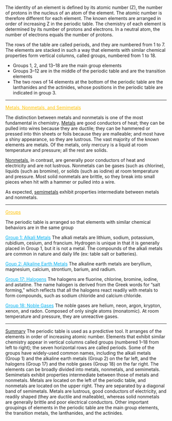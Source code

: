 The identity of an element is defined by its atomic number (Z),  the number of protons in the nucleus of an atom of the element. The atomic number is therefore different for each element. The known elements are arranged in order of increasing Z in the periodic table. The chemistry of each element is determined by its number of protons and electrons. In a neutral atom, the number of electrons equals the number of protons.

 The rows of the table are called periods, and they are numbered from 1 to 7. The elements are stacked in such a way that elements with similar chemical properties form vertical columns, called groups, numbered from 1 to 18.

- Groups 1, 2, and 13–18 are the main group elements
- Groups 3–12 are in the middle of the periodic table and are the transition elements
- The two rows of 14 elements at the bottom of the periodic table are the lanthanides and the actinides, whose positions in the periodic table are indicated in group 3.

---

<span style="color:#ffc000"><u>Metals, Nonmetals, and Semimetals</u>
</span>

The distinction between metals and nonmetals is one of the most fundamental in chemistry. <u>Metals</u> are good conductors of heat; they can be pulled into wires because they are ductile; they can be hammered or pressed into thin sheets or foils because they are malleable; and most have a shiny appearance, so they are lustrous. The vast majority of the known elements are metals. Of the metals, only mercury is a liquid at room temperature and pressure; all the rest are solids.

<u>Nonmetals</u>, in contrast, are generally poor conductors of heat and electricity and are not lustrous. Nonmetals can be gases (such as chlorine), liquids (such as bromine), or solids (such as iodine) at room temperature and pressure. Most solid nonmetals are brittle, so they break into small pieces when hit with a hammer or pulled into a wire. 

As expected, <u>semimetals</u> exhibit properties intermediate between metals and nonmetals.

---

<span style="color:#ffc000"><u>Groups</u></span>

The periodic table is arranged so that elements with similar chemical behaviors are in the same group

<span style="color:#00b0f0"><u>Group 1: Alkali Metals</u></span>
The alkali metals are lithium, sodium, potassium, rubidium, cesium, and francium. Hydrogen is unique in that it is generally placed in Group 1, but it is not a metal. The compounds of the alkali metals are common in nature and daily life (ex: table salt or batteries).

<span style="color:#00b0f0"><u>Goup 2: Alkaline Earth Metals</u></span>
The alkaline earth metals are beryllium, magnesium, calcium, strontium, barium, and radium.

<span style="color:#00b0f0"><u>Group 17: Halogens</u></span>
The halogens are fluorine, chlorine, bromine, iodine, and astatine. The name halogen is derived from the Greek words for “salt forming,” which reflects that all the halogens react readily with metals to form compounds, such as sodium chloride and calcium chloride.

<span style="color:#00b0f0"><u>Group 18: Noble Gases</u></span> 
The noble gases are helium, neon, argon, krypton, xenon, and radon. Composed of only single atoms (monatomic). At room temperature and pressure, they are unreactive gases.

---
<u>Summary</u>
The periodic table is used as a predictive tool. It arranges of the elements in order of increasing atomic number. Elements that exhibit similar chemistry appear in vertical columns called groups (numbered 1–18 from left to right); the seven horizontal rows are called periods. Some of the groups have widely-used common names, including the alkali metals (Group 1) and the alkaline earth metals (Group 2) on the far left, and the halogens (Group 17) and the noble gases (Group 18) on the far right. The elements can be broadly divided into metals, nonmetals, and semimetals. Semimetals exhibit properties intermediate between those of metals and nonmetals. Metals are located on the left of the periodic table, and nonmetals are located on the upper right. They are separated by a diagonal band of semimetals. Metals are lustrous, good conductors of electricity, and readily shaped (they are ductile and malleable), whereas solid nonmetals are generally brittle and poor electrical conductors. Other important groupings of elements in the periodic table are the main group elements, the transition metals, the lanthanides, and the actinides.